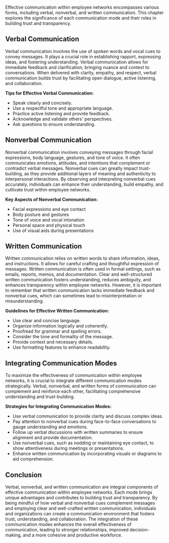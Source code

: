 
Effective communication within employee networks encompasses various forms, including verbal, nonverbal, and written communication. This chapter explores the significance of each communication mode and their roles in building trust and transparency.

**Verbal Communication**
------------------------

Verbal communication involves the use of spoken words and vocal cues to convey messages. It plays a crucial role in establishing rapport, expressing ideas, and fostering understanding. Verbal communication allows for immediate feedback and clarification, bringing nuance and context to conversations. When delivered with clarity, empathy, and respect, verbal communication builds trust by facilitating open dialogue, active listening, and collaboration.

**Tips for Effective Verbal Communication:**

* Speak clearly and concisely.
* Use a respectful tone and appropriate language.
* Practice active listening and provide feedback.
* Acknowledge and validate others' perspectives.
* Ask questions to ensure understanding.

**Nonverbal Communication**
---------------------------

Nonverbal communication involves conveying messages through facial expressions, body language, gestures, and tone of voice. It often communicates emotions, attitudes, and intentions that complement or contradict verbal messages. Nonverbal cues can greatly impact trust-building, as they provide additional layers of meaning and authenticity to interpersonal interactions. By observing and interpreting nonverbal cues accurately, individuals can enhance their understanding, build empathy, and cultivate trust within employee networks.

**Key Aspects of Nonverbal Communication:**

* Facial expressions and eye contact
* Body posture and gestures
* Tone of voice and vocal intonation
* Personal space and physical touch
* Use of visual aids during presentations

**Written Communication**
-------------------------

Written communication relies on written words to share information, ideas, and instructions. It allows for careful crafting and thoughtful expression of messages. Written communication is often used in formal settings, such as emails, reports, memos, and documentation. Clear and well-structured written communication fosters understanding, reduces ambiguity, and enhances transparency within employee networks. However, it is important to remember that written communication lacks immediate feedback and nonverbal cues, which can sometimes lead to misinterpretation or misunderstanding.

**Guidelines for Effective Written Communication:**

* Use clear and concise language.
* Organize information logically and coherently.
* Proofread for grammar and spelling errors.
* Consider the tone and formality of the message.
* Provide context and necessary details.
* Use formatting features to enhance readability.

**Integrating Communication Modes**
-----------------------------------

To maximize the effectiveness of communication within employee networks, it is crucial to integrate different communication modes strategically. Verbal, nonverbal, and written forms of communication can complement and reinforce each other, facilitating comprehensive understanding and trust-building.

**Strategies for Integrating Communication Modes:**

* Use verbal communication to provide clarity and discuss complex ideas.
* Pay attention to nonverbal cues during face-to-face conversations to gauge understanding and emotions.
* Follow up verbal discussions with written summaries to ensure alignment and provide documentation.
* Use nonverbal cues, such as nodding or maintaining eye contact, to show attentiveness during meetings or presentations.
* Enhance written communication by incorporating visuals or diagrams to aid comprehension.

Conclusion
----------

Verbal, nonverbal, and written communication are integral components of effective communication within employee networks. Each mode brings unique advantages and contributes to building trust and transparency. By being mindful of how verbal and nonverbal cues complement messages and employing clear and well-crafted written communication, individuals and organizations can create a communication environment that fosters trust, understanding, and collaboration. The integration of these communication modes enhances the overall effectiveness of communication, leading to stronger relationships, improved decision-making, and a more cohesive and productive workforce.
